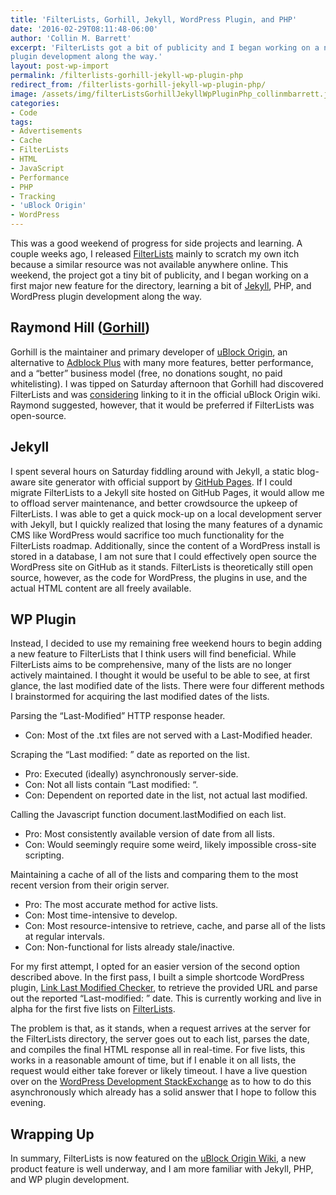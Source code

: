 ```yaml
---
title: 'FilterLists, Gorhill, Jekyll, WordPress Plugin, and PHP'
date: '2016-02-29T08:11:48-06:00'
author: 'Collin M. Barrett'
excerpt: 'FilterLists got a bit of publicity and I began working on a new feature, learning Jekyll, PHP, and WordPress
plugin development along the way.'
layout: post-wp-import
permalink: /filterlists-gorhill-jekyll-wp-plugin-php
redirect_from: /filterlists-gorhill-jekyll-wp-plugin-php/
image: /assets/img/filterListsGorhillJekyllWpPluginPhp_collinmbarrett.jpg
categories:
- Code
tags:
- Advertisements
- Cache
- FilterLists
- HTML
- JavaScript
- Performance
- PHP
- Tracking
- 'uBlock Origin'
- WordPress
---
```


This was a good weekend of progress for side projects and learning. A couple weeks ago, I released
[FilterLists](https://filterlists.com/) mainly to scratch my own itch because a similar resource was not available
anywhere online. This weekend, the project got a tiny bit of publicity, and I began working on a first major new feature
for the directory, learning a bit of [Jekyll](https://jekyllrb.com/), PHP, and WordPress plugin development along the
way.

## Raymond Hill ([Gorhill](https://github.com/gorhill "Raymond Hill - GitHub"))

Gorhill is the maintainer and primary developer of [uBlock Origin](https://github.com/gorhill/uBlock "GitHub"), an
alternative to [Adblock Plus](https://adblockplus.org/) with many more features, better performance, and a “better”
business model (free, no donations sought, no paid whitelisting). I was tipped on Saturday afternoon that Gorhill had
discovered FilterLists and was [considering](https://github.com/gorhill/uBlock/issues/1432#issuecomment-189686064
"uBlock Origin - GitHub Issues") linking to it in the official uBlock Origin wiki. Raymond suggested, however, that it
would be preferred if FilterLists was open-source.

## Jekyll

I spent several hours on Saturday fiddling around with Jekyll, a static blog-aware site generator with official support
by [GitHub Pages](https://pages.github.com/). If I could migrate FilterLists to a Jekyll site hosted on GitHub Pages, it
would allow me to offload server maintenance, and better crowdsource the upkeep of FilterLists. I was able to get a
quick mock-up on a local development server with Jekyll, but I quickly realized that losing the many features of a
dynamic CMS like WordPress would sacrifice too much functionality for the FilterLists roadmap. Additionally, since the
content of a WordPress install is stored in a database, I am not sure that I could effectively open source the WordPress
site on GitHub as it stands. FilterLists is theoretically still open source, however, as the code for WordPress, the
plugins in use, and the actual HTML content are all freely available.

## WP Plugin

Instead, I decided to use my remaining free weekend hours to begin adding a new feature to FilterLists that I think
users will find beneficial. While FilterLists aims to be comprehensive, many of the lists are no longer actively
maintained. I thought it would be useful to be able to see, at first glance, the last modified date of the lists.
There were four different methods I brainstormed for acquiring the last modified dates of the lists.

Parsing the “Last-Modified” HTTP response header.

- Con: Most of the .txt files are not served with a Last-Modified header.

Scraping the “Last modified: ” date as reported on the list.

- Pro: Executed (ideally) asynchronously server-side.
- Con: Not all lists contain “Last modified: “.
- Con: Dependent on reported date in the list, not actual last modified.

Calling the Javascript function document.lastModified on each list.

- Pro: Most consistently available version of date from all lists.
- Con: Would seemingly require some weird, likely impossible cross-site scripting.

Maintaining a cache of all of the lists and comparing them to the most recent version from their origin server.

- Pro: The most accurate method for active lists.
- Con: Most time-intensive to develop.
- Con: Most resource-intensive to retrieve, cache, and parse all of the lists at regular intervals.
- Con: Non-functional for lists already stale/inactive.

For my first attempt, I opted for an easier version of the second option described above. In the first pass, I built a
simple shortcode WordPress plugin, [Link Last Modified
Checker](https://github.com/collinbarrett/link-last-modified-checker "GitHub"), to retrieve the provided URL and parse
out the reported “Last-modified: ” date. This is currently working and live in alpha for the first five lists on
[FilterLists](https://filterlists.com/).

The problem is that, as it stands, when a request arrives at the server for the FilterLists directory, the server goes
out to each list, parses the date, and compiles the final HTML response all in real-time. For five lists, this works in
a reasonable amount of time, but if I enable it on all lists, the request would either take forever or likely timeout. I
have a live question over on the [WordPress Development
StackExchange](https://wordpress.stackexchange.com/questions/219224/how-to-periodically-scrape-and-cache-strings-from-remote-txt-files-my-first-p
"How to periodically scrape and cache strings from remote txt files.") as to how to do this asynchronously which already
has a solid answer that I hope to follow this evening.

## Wrapping Up

In summary, FilterLists is now featured on the [uBlock Origin
Wiki](https://github.com/gorhill/uBlock/wiki/Filter-lists-from-around-the-web "GitHub"), a new product feature is well
underway, and I am more familiar with Jekyll, PHP, and WP plugin development.